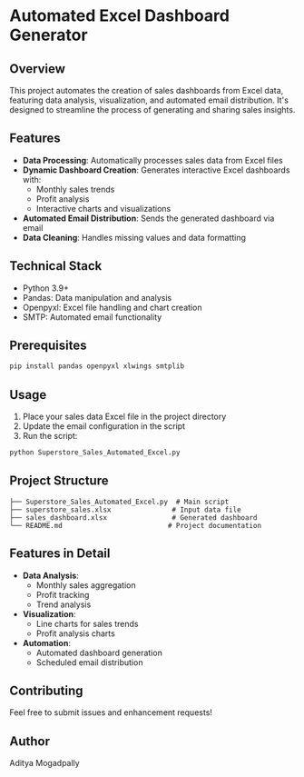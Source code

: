 # Automated Excel Dashboard Generator

## Overview
This project automates the creation of sales dashboards from Excel data, featuring data analysis, visualization, and automated email distribution. It's designed to streamline the process of generating and sharing sales insights.

## Features
- **Data Processing**: Automatically processes sales data from Excel files
- **Dynamic Dashboard Creation**: Generates interactive Excel dashboards with:
  - Monthly sales trends
  - Profit analysis
  - Interactive charts and visualizations
- **Automated Email Distribution**: Sends the generated dashboard via email
- **Data Cleaning**: Handles missing values and data formatting

## Technical Stack
- Python 3.9+
- Pandas: Data manipulation and analysis
- Openpyxl: Excel file handling and chart creation
- SMTP: Automated email functionality

## Prerequisites
```bash
pip install pandas openpyxl xlwings smtplib
```

## Usage
1. Place your sales data Excel file in the project directory
2. Update the email configuration in the script
3. Run the script:
```bash
python Superstore_Sales_Automated_Excel.py
```

## Project Structure
```
├── Superstore_Sales_Automated_Excel.py  # Main script
├── superstore_sales.xlsx               # Input data file
├── sales_dashboard.xlsx                # Generated dashboard
└── README.md                          # Project documentation
```

## Features in Detail
- **Data Analysis**:
  - Monthly sales aggregation
  - Profit tracking
  - Trend analysis
- **Visualization**:
  - Line charts for sales trends
  - Profit analysis charts
- **Automation**:
  - Automated dashboard generation
  - Scheduled email distribution

## Contributing
Feel free to submit issues and enhancement requests!


## Author
Aditya Mogadpally 
